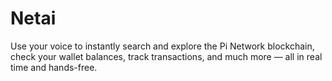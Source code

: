 # Netai
Use your voice to instantly search and explore the Pi Network blockchain, check your wallet balances, track transactions, and much more — all in real time and hands-free. 
